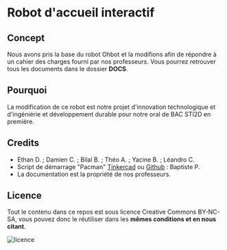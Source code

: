 # Robot d'accueil interactif 

## Concept
Nous avons pris la base du robot Ohbot et la modifions afin de répondre à un cahier des charges fourni par nos professeurs. Vous pourrez retrouver tous les documents dans le dossier **DOCS**.

## Pourquoi
La modification de ce robot est notre projet d'innovation technologique et d'ingéniérie et développement durable pour notre oral de BAC STI2D en première.

## Credits
* Ethan D. ; Damien C. ; Bilal B. ; Théo A. ; Yacine B. ; Léandro C.
* Script de démarrage "Pacman" [Tinkercad](https://www.tinkercad.com/things/8Txmi3q0drQ) ou [Github](https://github.com/Hathek/Si-miniprojet/blob/main/LCD/demarrage/demarrage.ino) : Baptiste P.
* La documentation est la propriété de nos professeurs.

## Licence
Tout le contenu dans ce repos est sous licence Creative Commons BY-NC-SA, vous pouvez donc le réutiliser dans les **mêmes conditions et en nous citant**.

![licence](https://i.creativecommons.org/l/by-nc-sa/4.0/88x31.png)